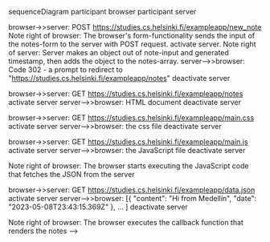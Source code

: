 sequenceDiagram
participant browser
participant server

browser->>server: POST https://studies.cs.helsinki.fi/exampleapp/new_note
Note right of browser: The browser's form-functionality sends the input of the notes-form to the server with POST request.
activate server.
Note right of server: Server makes an object out of note-input and generated timestamp, then adds the object to the notes-array. 
server-->>browser: Code 302 - a prompt to redirect to "https://studies.cs.helsinki.fi/exampleapp/notes"
deactivate server

browser->>server: GET https://studies.cs.helsinki.fi/exampleapp/notes
activate server
server-->>browser: HTML document
deactivate server

browser->>server: GET https://studies.cs.helsinki.fi/exampleapp/main.css
activate server
server-->>browser: the css file
deactivate server

browser->>server: GET https://studies.cs.helsinki.fi/exampleapp/main.js
activate server
server-->>browser: the JavaScript file
deactivate server

Note right of browser: The browser starts executing the JavaScript code that fetches the JSON from the server

browser->>server: GET https://studies.cs.helsinki.fi/exampleapp/data.json
activate server
server-->>browser: [{ "content": "Hi from Medellín", "date": "2023-05-08T23:43:15.369Z" }, ... ]
deactivate server    

Note right of browser: The browser executes the callback function that renders the notes  -->